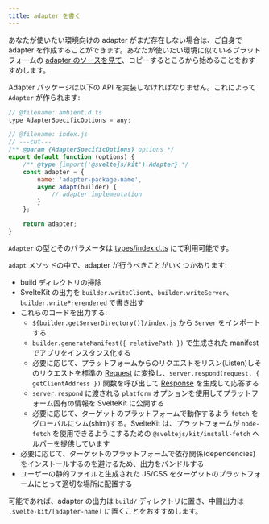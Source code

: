 ```yaml
---
title: adapter を書く
---
```


あなたが使いたい環境向けの adapter がまだ存在しない場合は、ご自身で adapter を作成することができます。あなたが使いたい環境に似ているプラットフォームの [adapter のソースを見て](https://github.com/sveltejs/kit/tree/master/packages)、コピーするところから始めることをおすすめします。

Adapter パッケージは以下の API を実装しなければなりません。これによって `Adapter` が作られます:

```js
// @filename: ambient.d.ts
type AdapterSpecificOptions = any;

// @filename: index.js
// ---cut---
/** @param {AdapterSpecificOptions} options */
export default function (options) {
	/** @type {import('@sveltejs/kit').Adapter} */
	const adapter = {
		name: 'adapter-package-name',
		async adapt(builder) {
			// adapter implementation
		}
	};

	return adapter;
}
```

`Adapter` の型とそのパラメータは [types/index.d.ts](https://github.com/sveltejs/kit/blob/master/packages/kit/types/index.d.ts) にて利用可能です。

`adapt` メソッドの中で、adapter が行うべきことがいくつかあります:

- build ディレクトリの掃除
- SvelteKit の出力を `builder.writeClient`、`builder.writeServer`、`builder.writePrerendered` で書き出す
- これらのコードを出力する:
	- `${builder.getServerDirectory()}/index.js` から `Server` をインポートする
	- `builder.generateManifest({ relativePath })` で生成された manifest でアプリをインスタンス化する
	- 必要に応じて、プラットフォームからのリクエストをリスン(Listen)しそのリクエストを標準の [Request](https://developer.mozilla.org/ja/docs/Web/API/Request) に変換し、`server.respond(request, { getClientAddress })` 関数を呼び出して [Response](https://developer.mozilla.org/ja/docs/Web/API/Response) を生成して応答する
	- `server.respond` に渡される `platform` オプションを使用してプラットフォーム固有の情報を SvelteKit に公開する
	- 必要に応じて、ターゲットのプラットフォームで動作するよう `fetch` をグローバルにシム(shim)する。SvelteKit は、プラットフォームが `node-fetch` を使用できるようにするための `@sveltejs/kit/install-fetch` ヘルパーを提供しています
- 必要に応じて、ターゲットのプラットフォームで依存関係(dependencies)をインストールするのを避けるため、出力をバンドルする
- ユーザーの静的ファイルと生成された JS/CSS をターゲットのプラットフォームにとって適切な場所に配置する

可能であれば、adapter の出力は `build/` ディレクトリに置き、中間出力は `.svelte-kit/[adapter-name]` に置くことをおすすめします。
